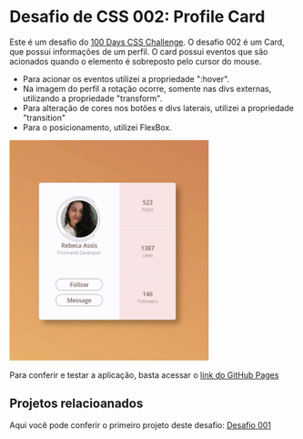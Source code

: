 
# Desafio de CSS 002: Profile Card

Este é um desafio do [100 Days CSS Challenge](https://100dayscss.com/?dayIndex=5).
O desafio 002 é um Card, que possui informações de um perfil. O card possui eventos que são acionados quando o elemento é sobreposto pelo cursor do mouse.

- Para acionar os eventos utilizei a propriedade ":hover".
- Na imagem do perfil a rotação ocorre, somente nas divs externas, utilizando a propriedade "transform".
- Para alteração de cores nos botões e divs laterais, utilizei a propriedade "transition"
- Para o posicionamento, utilizei FlexBox.

<div>
  <img src="images/card-animation.gif" width="350px" title="nintendo switch">
</div>

Para conferir e testar a aplicação, basta acessar o [link do GitHub Pages](https://rebecaassis.github.io/profile-card/)


## Projetos relacioanados

Aqui você pode conferir o primeiro projeto deste desafio: [Desafio 001](https://github.com/matiassingers/awesome-readme)

  
